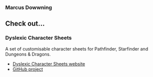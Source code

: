 ### Marcus Dowwning

## Check out...

### Dyslexic Character Sheets

A set of customisable character sheets for Pathfinder, Starfinder and Dungeons &amp; Dragons.

- [Dyslexic Character Sheets website](https://www.dyslexic-charactersheets.com)
- [GitHub project](https://github.com/dyslexic-charactersheets/)

